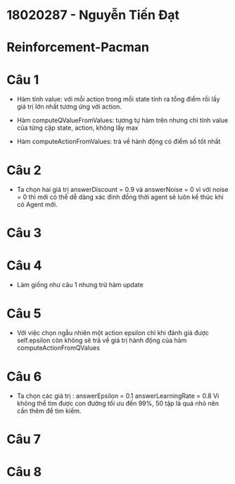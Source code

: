 # 18020287 - Nguyễn Tiến Đạt
# Reinforcement-Pacman

# Câu 1
 * Hàm tính value: với mỗi action trong mỗi state tính ra tổng điểm rồi lấy giá trị lớn nhất tương ứng với action.

 * Hàm computeQValueFromValues: tương tự hàm trên nhưng chỉ tính value của từng cặp state, action, không lấy max

 * Hàm computeActionFromValues: trả về hành động có điểm số tốt nhất

# Câu 2
 * Ta chọn hai giá trị answerDiscount = 0.9 và answerNoise = 0 vì với noise = 0 thì mới có thể dễ dàng xác đinh đồng thời agent sẽ luôn kế thúc khi có Agent mới.

# Câu 3 

# Câu 4
 * Làm giống như câu 1 nhưng trừ hàm update
 
# Câu 5
 * Với việc chọn ngẫu nhiên một action epsilon chỉ khi đánh giá được self.epsilon còn không sẽ trả về giá trị hành động của hàm computeActionFromQValues
 
# Câu 6
 * Ta chọn các giá trị : answerEpsilon = 0.1 answerLearningRate = 0.8 Vì không thể tìm được con đường tối ưu đến 99%, 50 tập là quá nhỏ nên cần thêm để tìm kiếm.
 
# Câu 7

# Câu 8
